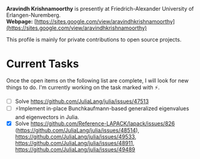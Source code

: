 **Aravindh Krishnamoorthy** is presently at Friedrich-Alexander University of Erlangen-Nuremberg.\
**Webpage:** [https://sites.google.com/view/aravindhkrishnamoorthy](https://sites.google.com/view/aravindhkrishnamoorthy)

This profile is mainly for private contributions to open source projects.

# Current Tasks
Once the open items on the following list are complete, I will look for new things to do. I'm currently working on the task marked with ⚡.

- [ ] Solve https://github.com/JuliaLang/julia/issues/47513
- [ ] ⚡Implement in-place Bunchkaufmann-based generalized eigenvalues and eigenvectors in Julia.
- [X] Solve https://github.com/Reference-LAPACK/lapack/issues/826 (https://github.com/JuliaLang/julia/issues/48514), https://github.com/JuliaLang/julia/issues/49533, https://github.com/JuliaLang/julia/issues/48911, https://github.com/JuliaLang/julia/issues/49489
